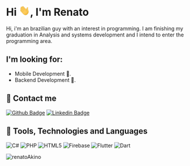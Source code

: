 <!-- **mdeboute/mdeboute** is a ✨ _special_ ✨ repository because its `README.md` (this file) appears on your GitHub profile. -->

# Hi <img src="https://raw.githubusercontent.com/ABSphreak/ABSphreak/master/gifs/Hi.gif" width="30px">, I'm Renato

Hi, i'm an brazilian guy with an interest in programming. I am finishing my graduation in Analysis and systems development and I intend to enter the programming area.

## I'm looking for: 

- Mobile Development :iphone:.
- Backend Development 📄.


## 📧 Contact me

[![Github Badge](https://img.shields.io/badge/-Github-000?style=flat-square&logo=Github&logoColor=white&link=https://github.com/fagnerpsantos)](https://github.com/renatoAkino)
[![Linkedin Badge](https://img.shields.io/badge/-LinkedIn-blue?style=flat-square&logo=Linkedin&logoColor=white&link=https://www.linkedin.com/in/fagnerpsantos/)](https://www.linkedin.com/in/renato-aquino-038801205/)

## 🔮 Tools, Technologies and Languages

<img alt="C#" src="https://img.shields.io/badge/c%23%20-%23239120.svg?&style=for-the-badge&logo=c-sharp&logoColor=white"/> <img alt="PHP" src="https://img.shields.io/badge/php-%23777BB4.svg?&style=for-the-badge&logo=php&logoColor=white"/> <img alt="HTML5" src="https://img.shields.io/badge/html5%20-%23E34F26.svg?&style=for-the-badge&logo=html5&logoColor=white"/>  <img alt="Firebase" src="https://img.shields.io/badge/firebase%20-%23039BE5.svg?&style=for-the-badge&logo=firebase"/>  <img alt="Flutter" src="https://img.shields.io/badge/Flutter%20-%2302569B.svg?&style=for-the-badge&logo=Flutter&logoColor=white" /> <img alt="Dart" src="https://img.shields.io/badge/dart-%230175C2.svg?&style=for-the-badge&logo=dart&logoColor=white"/> 


<img src="https://github-readme-stats.vercel.app/api?username=renatoAkino&show_icons=true&theme=dracula" alt="renatoAkino"/>

<!-- profile links -->
[github_profile]: https://github.com/mdeboute "Github Profile"
[linkedin]: https://linkedin.com/in/mdeboute "Linkedin Profile"

